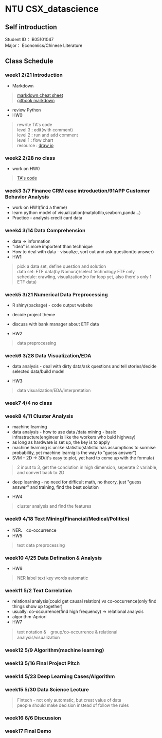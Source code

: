 # NTU CSX_datascience  
## Self introduction   
Student ID： B05101047  
Major： Economics/Chinese Literature  

## Class Schedule  
### week1 2/21 Introduction  
* Markdown    
>[markdown cheat sheet](https://github.com/adam-p/markdown-here/wiki/Markdown-Cheatsheet)  
>[gitbook markdown](https://wastemobile.gitbooks.io/gitbook-chinese/content/format/markdown.html)  
* review Python  
* HW0  
>rewrite TA's code  
>level 3 : edit(with comment)  
>level 2 : run and add comment  
>level 1 : flow chart  
>resource : [draw io](https://www.playpcesor.com/2015/02/drawio.html)  

### week2 2/28 no class
* work on HW0  
>[TA's code](https://github.com/MiccWan/Political-News-Analysis)  

### week3 3/7 Finance CRM case introduction/91APP Customer Behavior Analysis   
* work on HW1(find a theme)  
* learn python model of visualization(matplotlib,seaborn,panda...)  
* Practice - analysis credit card data  

### week4 3/14 Data Comprehension  
* data -> information  
* "Idea" is more importent than technique  
* How to deal with data - visualize, sort out and ask question(to answer)   
* HW1  
>pick a data set, define question and solution    
>data set: ETF data(by Nomura)/select technology ETF only  
>schedule: crawling, visualization(no for loop yet, also there's only 1 ETF data)  

### week5 3/21 Numerical Data Preprocessing    
* R shiny(package) - code output website  
* decide project theme    
* discuss with bank manager about ETF data  

* HW2  
>data preprocessing    

### week6 3/28 Data Visualization/EDA  
* data analysis - deal with dirty data/ask questions and tell stories/decide selected data/build model    

* HW3  
>data visualization/EDA/interpretation    

### week7 4/4 no class    

### week8 4/11 Cluster Analysis    
* machine learning  
* data analysis - how to use data /data mining - basic infrastructure(engineer is like the workers who buld highway)  
* as long as hardware is set up, the key is to apply   
* machine learning is unlike statistic(statistic has assumptions to surmise probability, yet machine learnig is the way to "guess answer")    
* SVM - 2D -> 3D(it's easy to plot, yet hard to come up with the formula)   
>2 input to 3, get the conclution in high dimension, seperate 2 variable, and convert back to 2D   
* deep learning - no need for difficult math, no theory, just "guess answer" and training, find the best solution  

* HW4  
>cluster analysis and find the features    

### week9 4/18 Text Mining(Financial/Medical/Politics)  
* NER、 co-occurrence  
* HW5  
>text data preprocessing    

### week10 4/25 Data Defination & Analysis    
* HW6  
>NER label text key words automatic    

### week11 5/2 Text Correlation    
* relational analysis(could get causal relation) vs co-occurrence(only find things show up together)  
* usually: co-occurrence(find high frequency) -> relational analysis    
* algorithm-Apriori  
* HW7  
>text notation &　group/co-occurrence & relational analysis/visualization   

### week12 5/9 Algorithm(machine learning)      

### week13 5/16 Final Project Pitch   

### week14 5/23 Deep Learning Cases/Algorithm

### week15 5/30 Data Science Lecture   
> Fintech - not only automatic, but creat value of data    
> people should make decision instead of follow the rules    

### week16 6/6 Discussion   

### week17 Final Demo  




